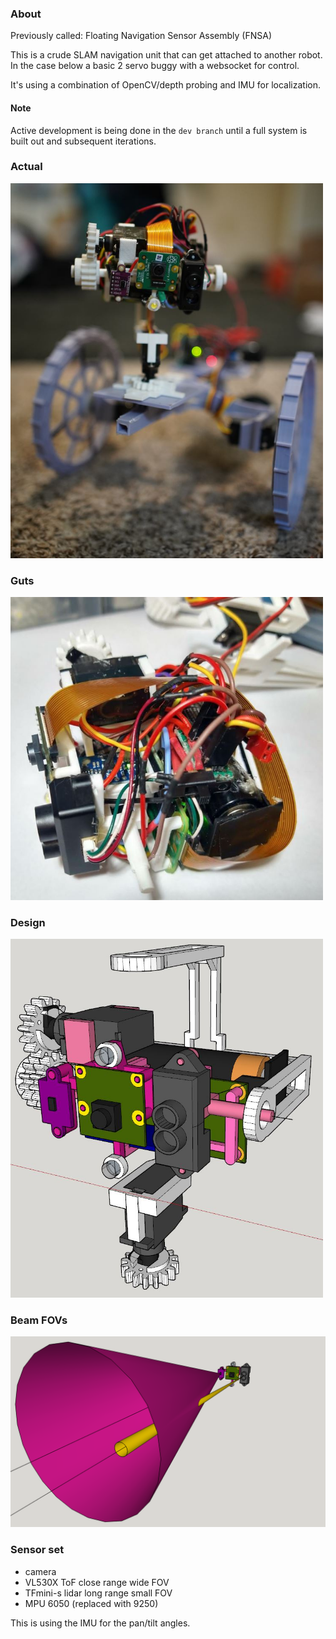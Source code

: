 ### About

Previously called: Floating Navigation Sensor Assembly (FNSA)

This is a crude SLAM navigation unit that can get attached to another robot. In the case below a basic 2 servo buggy with a websocket for control.

It's using a combination of OpenCV/depth probing and IMU for localization.

#### Note
Active development is being done in the `dev branch` until a full system is built out and subsequent iterations.

### Actual
<img src="./nav-unit-on-2d-robot.JPG" width="500"/>

### Guts
<img src="./guts.JPG" width="500"/>

### Design
<img src="./design.JPG" width="500"/>

### Beam FOVs
<img src="./different-beams.png" width="800"/>


### Sensor set

* camera
* VL530X ToF close range wide FOV
* TFmini-s lidar long range small FOV
* MPU 6050 (replaced with 9250)

This is using the IMU for the pan/tilt angles.
